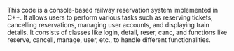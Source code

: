 This code is a console-based railway reservation system implemented in C++. 
It allows users to perform various tasks such as reserving tickets, cancelling reservations, managing user accounts, and displaying train details.
It consists of classes like login, detail, reser, canc, and functions like reserve, cancell, manage, user, etc., to handle different functionalities.

